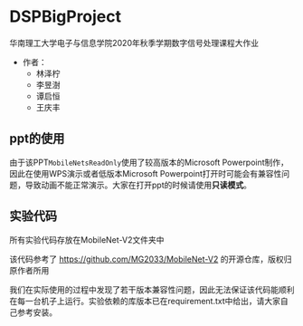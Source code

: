 # DSPBigProject

华南理工大学电子与信息学院2020年秋季学期数字信号处理课程大作业

- 作者：  
  - 林泽柠  
  - 李昱澍  
  - 谭启恒  
  - 王庆丰  

## ppt的使用
由于该PPT`MobileNetsReadOnly`使用了较高版本的Microsoft Powerpoint制作，因此在使用WPS演示或者低版本Microsoft Powerpoint打开时可能会有兼容性问题，导致动画不能正常演示。大家在打开ppt的时候请使用**只读模式**。

## 实验代码
所有实验代码存放在MobileNet-V2文件夹中

该代码参考了 https://github.com/MG2033/MobileNet-V2 的开源仓库，版权归原作者所用

我们在实际使用的过程中发现了若干版本兼容性问题，因此无法保证该代码能顺利在每一台机子上运行。实验依赖的库版本已在requirement.txt中给出，请大家自己参考安装。